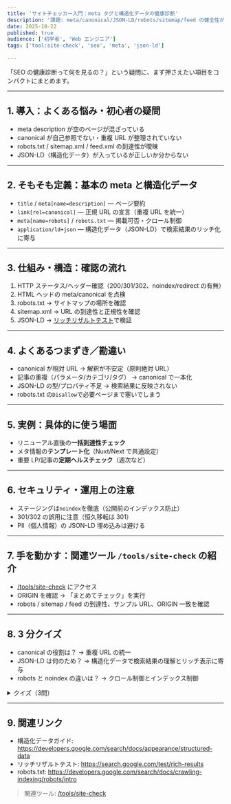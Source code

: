 ```yaml
---
title: 'サイトチェッカー入門：meta タグと構造化データの健康診断'
description: '課題: meta/canonical/JSON-LD/robots/sitemap/feed の健全性が分からない。得られること: 点検観点・一括確認手順。'
date: 2025-10-22
published: true
audience: ['初学者', 'Web エンジニア']
tags: ['tool:site-check', 'seo', 'meta', 'json-ld']

---
```


「SEO の健康診断って何を見るの？」という疑問に、まず押さえたい項目をコンパクトにまとめます。

---

## 1. 導入：よくある悩み・初心者の疑問

- meta description が空のページが混ざっている
- canonical が自己参照でない・重複 URL が整理されていない
- robots.txt / sitemap.xml / feed.xml の到達性が曖昧
- JSON-LD（構造化データ）が入っているが正しいか分からない

---

## 2. そもそも定義：基本の meta と構造化データ

- `title` / `meta[name=description]` — ページ要約
- `link[rel=canonical]` — 正規 URL の宣言（重複 URL を統一）
- `meta[name=robots]` / `robots.txt` — 掲載可否・クロール制御
- `application/ld+json` — 構造化データ（JSON-LD）で検索結果のリッチ化に寄与

---

## 3. 仕組み・構造：確認の流れ

1. HTTP ステータス/ヘッダー確認（200/301/302、noindex/redirect の有無）
2. HTML ヘッドの meta/canonical を点検
3. robots.txt → サイトマップの場所を確認
4. sitemap.xml → URL の到達性と正規性を確認
5. JSON-LD → [リッチリザルトテスト](https://search.google.com/test/rich-results)で検証

---

## 4. よくあるつまずき／勘違い

- canonical が相対 URL → 解釈が不安定（原則絶対 URL）
- 記事の重複（パラメータ/カテゴリ/タグ） → canonical で一本化
- JSON-LD の型/プロパティ不足 → 検索結果に反映されない
- robots.txt の`Disallow`で必要ページまで塞いでしまう

---

## 5. 実例：具体的に使う場面

- リニューアル直後の**一括到達性チェック**
- メタ情報の**テンプレート化**（Nuxt/Next で共通設定）
- 重要 LP/記事の**定期ヘルスチェック**（週次など）

---

## 6. セキュリティ・運用上の注意

- ステージングは`noindex`を徹底（公開前のインデックス防止）
- 301/302 の誤用に注意（恒久移転は 301）
- PII（個人情報）の JSON-LD 埋め込みは避ける

---

## 7. 手を動かす：関連ツール `/tools/site-check` の紹介

- [/tools/site-check](/tools/site-check) にアクセス
- ORIGIN を確認 → 「まとめてチェック」を実行
- robots / sitemap / feed の到達性、サンプル URL、ORIGIN 一致を確認

---

## 8. 3 分クイズ

- canonical の役割は？ → 重複 URL の統一
- JSON-LD は何のため？ → 構造化データで検索結果の理解とリッチ表示に寄与
- robots と noindex の違いは？ → クロール制御とインデックス制御

<details>
<summary>クイズ（3問）</summary>

1. canonical は相対 URL で良い？ → いいえ、原則絶対 URL
2. robots.txt に Sitemap 行を書く効果は？ → クローラにサイトマップ URL を通知
3. noindex を設定すべきページ例は？ → 検索不要のダッシュボード等

</details>

---

## 9. 関連リンク

- 構造化データガイド: https://developers.google.com/search/docs/appearance/structured-data
- リッチリザルトテスト: https://search.google.com/test/rich-results
- robots.txt: https://developers.google.com/search/docs/crawling-indexing/robots/intro

> 関連ツール: [/tools/site-check](/tools/site-check)
